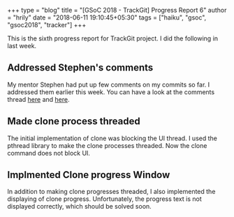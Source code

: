 +++
type = "blog"
title = "[GSoC 2018 - TrackGit] Progress Report 6"
author = "hrily"
date = "2018-06-11 19:10:45+05:30"
tags = ["haiku", "gsoc", "gsoc2018", "tracker"]
+++

This is the sixth progress report for TrackGit project. I did the following in last week.


## Addressed Stephen's comments

My mentor Stephen had put up few comments on my commits so far. I addressed them earlier this week. You can have a look at the comments thread [here](https://github.com/Hrily/TrackGit/commit/89f3da9b2cbd75e40d0f9615ce1c0ab563600426) and [here](https://github.com/Hrily/TrackGit/commit/662b023eab75368746e78b47b53fffc1786dac15).

## Made clone process threaded

The initial implementation of clone was blocking the UI thread. I used the pthread library to make the clone processes threaded. Now the clone command does not block UI.

## Implmented Clone progress Window

In addition to making clone progresses threaded, I also implemented the displaying of clone progress. Unfortunately, the progress text is not displayed correctly, which should be solved soon.
